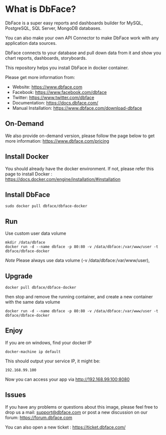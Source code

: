 # What is DbFace?

DbFace is a super easy reports and dashboards builder for MySQL, PostgreSQL, SQL Server, MongoDB databases. 

You can also make your own API Connector to make DbFace work with any application data sources.

DbFace connects to your database and pull down data from it and show you chart reports, dashboards, storyboards.

This repository helps you install DbFace in docker container.

Please get more information from:

* Website: https://www.dbface.com
* Facebook: https://www.facebook.com/dbface
* Twitter: https://www.twitter.com/dbface
* Documentation: https://docs.dbface.com/
* Manual Installation: https://www.dbface.com/download-dbface

## On-Demand

We also provide on-demand version, please follow the page below to get more information:
https://www.dbface.com/pricing

## Install Docker
You should already have the docker environment. 
If not, please refer this page to install Docker :
https://docs.docker.com/engine/installation/#installation

## Install DbFace

```
sudo docker pull dbface/dbface-docker
```

## Run

Use custom user data volume
```
mkdir /data/dbface
docker run -d --name dbface -p 80:80 -v /data/dbface:/var/www/user -t dbface/dbface-docker
```

*Note* Please always use data volume (-v /data/dbface:/var/www/user), 

## Upgrade
```
docker pull dbface/dbface-docker
```
then stop and remove the running container, and create a new container with the same data volume
```
docker run -d --name dbface -p 80:80 -v /data/dbface:/var/www/user -t dbface/dbface-docker
```
## Enjoy

If you are on windows, find your docker IP
```
docker-machine ip default
```
This should output your service IP, it might be:
```
192.168.99.100
```
Now you can access your app via  http://192.168.99.100:8080

## Issues
If you have any problems or questions about this image, please feel free to drop us a mail: support@dbface.com or post a new discussion on our forum: 
https://forum.dbface.com

You can also open a new ticket : https://ticket.dbface.com/


